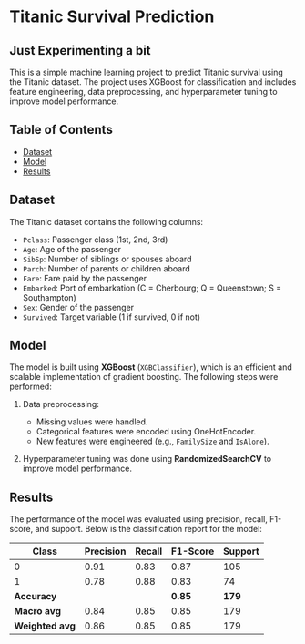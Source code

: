 # Titanic Survival Prediction
## Just Experimenting a bit
This is a simple machine learning project to predict Titanic survival using the Titanic dataset. The project uses XGBoost for classification and includes feature engineering, data preprocessing, and hyperparameter tuning to improve model performance.

## Table of Contents

- [Dataset](#dataset)
- [Model](#model)
- [Results](#results)

## Dataset

The Titanic dataset contains the following columns:

- `Pclass`: Passenger class (1st, 2nd, 3rd)
- `Age`: Age of the passenger
- `SibSp`: Number of siblings or spouses aboard
- `Parch`: Number of parents or children aboard
- `Fare`: Fare paid by the passenger
- `Embarked`: Port of embarkation (C = Cherbourg; Q = Queenstown; S = Southampton)
- `Sex`: Gender of the passenger
- `Survived`: Target variable (1 if survived, 0 if not)

## Model

The model is built using **XGBoost** (`XGBClassifier`), which is an efficient and scalable implementation of gradient boosting. The following steps were performed:

1. Data preprocessing:
   - Missing values were handled.
   - Categorical features were encoded using OneHotEncoder.
   - New features were engineered (e.g., `FamilySize` and `IsAlone`).

2. Hyperparameter tuning was done using **RandomizedSearchCV** to improve model performance.

## Results

The performance of the model was evaluated using precision, recall, F1-score, and support. Below is the classification report for the model:

| Class | Precision | Recall | F1-Score | Support |
|-------|-----------|--------|----------|---------|
| 0     | 0.91      | 0.83   | 0.87     | 105     |
| 1     | 0.78      | 0.88   | 0.83     | 74      |
| **Accuracy** |           |        | **0.85** | **179** |
| **Macro avg** | 0.84      | 0.85   | 0.85     | 179     |
| **Weighted avg** | 0.86   | 0.85   | 0.85     | 179     |


